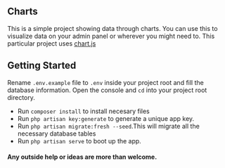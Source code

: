 

## Charts

This is a simple project showing data through charts. You can use this to visualize data on your admin panel or wherever you might need to.
This particular project uses [chart.js](https://www.chartjs.org/docs/latest/)

## Getting Started
Rename `.env.example` file to `.env` inside your project root and fill the database information. Open the console and `cd` into your project root directory.

* Run `composer install` to install necesary files
* Run `php artisan key:generate` to generate a unique app key.
* Run `php artisan migrate:fresh --seed`.This will migrate all the necessary database tables
* Run `php artisan serve` to boot up the app.

#### Any outside help or ideas are more than welcome.
